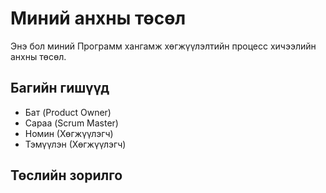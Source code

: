 # Миний анхны төсөл
Энэ бол миний Программ хангамж хөгжүүлэлтийн процесс
хичээлийн анхны төсөл.
## Багийн гишүүд
- Бат (Product Owner)
- Сараа (Scrum Master)
- Номин (Хөгжүүлэгч)
- Тэмүүлэн (Хөгжүүлэгч)
## Төслийн зорилго